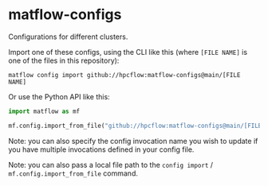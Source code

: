 # matflow-configs
Configurations for different clusters.

Import one of these configs, using the CLI like this (where `[FILE NAME]` is one of the files in this repository):

```console
matflow config import github://hpcflow:matflow-configs@main/[FILE NAME]
```

Or use the Python API like this:

```python
import matflow as mf

mf.config.import_from_file("github://hpcflow:matflow-configs@main/[FILE NAME]")
```

Note: you can also specify the config invocation name you wish to update if you have multiple invocations defined in your config file.

Note: you can also pass a local file path to the `config import` / `mf.config.import_from_file` command.
